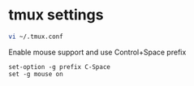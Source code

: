 # tmux settings
  
```sh
vi ~/.tmux.conf
```

Enable mouse support and use Control+Space prefix

```
set-option -g prefix C-Space
set -g mouse on 
```